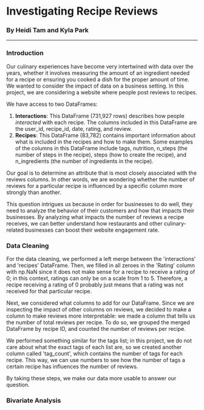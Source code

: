 # Investigating Recipe Reviews

### By Heidi Tam and Kyla Park

---

### Introduction

Our culinary experiences have become very intertwined with data over the years,
whether it involves measuring the amount of an ingredient needed for
a recipe or ensuring you cooked a dish for the proper amount of time. We wanted
to consider the impact of data on a business setting. In this project, we are
considering a website where people post reviews to recipes.

We have access to two DataFrames:

1. **Interactions**: This DataFrame (731,927 rows) describes how people
   _interacted_ with each recipe. The columns included in this DataFrame are
   the user_id, recipe_id, date, rating, and review.
2. **Recipes**: This DataFrame (83,782) contains important information about what is
   included in the recipes and how to make them. Some examples of the columns
   in this DataFrame include tags, nutrition, n_steps (the number of steps in
   the recipe), steps (how to create the recipe), and n_ingredients (the number
   of ingredients in the recipe).

Our goal is to determine an attribute that is most closely associated with the
reviews columns. In other words, we are wondering whether the number of reviews
for a particular recipe is influenced by a specific column more strongly than
another.

This question intrigues us because in order for businesses to do well, they need
to analyze the behavior of their customers and how that impacts their businesses.
By analyzing what impacts the number of reviews a recipe receives, we can better
understand how restaurants and other culinary-related businesses can boost their
website engagement rate.

### Data Cleaning

For the data cleaning, we performed a left merge between the 'interactions'
and 'recipes' DataFrame. Then, we filled in all zeroes in the 'Rating' column
with np.NaN since it does not make sense for a recipe to receive a rating of
0; in this context, ratings can only be on a scale from 1 to 5. Therefore, a recipe
receiving a rating of 0 probably just means that a rating was not received for
that particular recipe.

Next, we considered what columns to add for our DataFrame. Since we are inspecting
the impact of other columns on reviews, we decided to make a column to make
reviews more interpretable: we made a column that tells us the number of total
reviews per recipe. To do so, we grouped the merged DataFrame by recipe ID,
and counted the number of reviews per recipe.

We performed something similar for the tags list; in this project, we do not
care about what the exact tags of each list are, so we created another column
called 'tag_count', which contains the number of tags for each recipe. This
way, we can use numbers to see how the number of tags a certain recipe has
influences the number of reviews.

By taking these steps, we make our data more usable to answer our question.

### Bivariate Analysis
